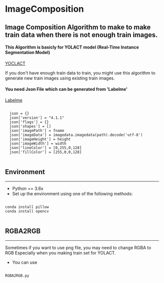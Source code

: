 # ImageComposition

## Image Composition Algorithm to make to make train data when there is not enough train images.


#### This Algorithm is basicly for YOLACT model (Real-Time Instance Segmentation Model)
[YOCLACT](https://github.com/dbolya/yolact#you-only-look-at-coefficients.)

If you don't have enough train data to train,
you might use this algorithm to generate new train images using existing train images.

#### You need Json File which can be generated from 'Labelme'
[Labelme](https://github.com/wkentaro/labelme)

<pre>
<code>
  json = {}
  json['version'] = "4.1.1"
  json['flags'] = {}
  json['shapes'] = []
  json['imagePath'] = fname
  json['imageData'] = imagedata.imagedata(path).decode('utf-8')
  json['imageHeight'] = height
  json['imageWidth'] = width
  json['lineColor'] = [0,255,0,128]
  json['fillColor'] = [255,0,0,128]
</code>
</pre>

## Environment
----------------------
+ Python == 3.6x
+ Set up the environment using one of the following methods: 
<pre>
<code>
conda install pillow
conda install opencv
</code>
</pre>


## RGBA2RGB
-----------------------
Sometimes if you want to use png file, you may need to change RGBA to RGB
Especially when you making train set for YOLACT.
+ You can use 
<pre>
<code>
RGBA2RGB.py
</code>
<pre>
